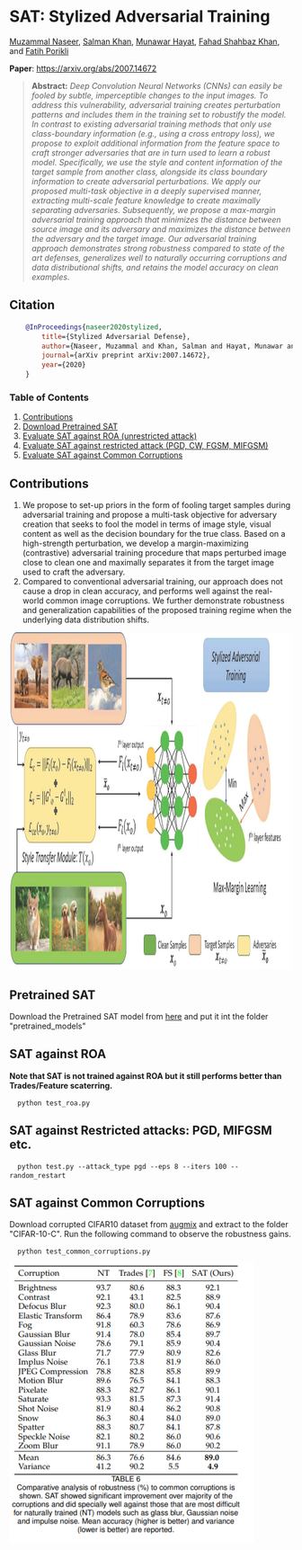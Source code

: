 # SAT: Stylized Adversarial Training

[Muzammal Naseer](https://scholar.google.ch/citations?user=tM9xKA8AAAAJ&hl=en), [Salman Khan](https://scholar.google.com/citations?user=M59O9lkAAAAJ&hl=en), [Munawar Hayat](https://scholar.google.ch/citations?user=Mx8MbWYAAAAJ&hl=en&oi=ao), [Fahad Shahbaz Khan](https://scholar.google.ch/citations?user=zvaeYnUAAAAJ&hl=en&oi=ao), and [Fatih Porikli](https://scholar.google.com/citations?user=VpB8NZ8AAAAJ&hl=en)

**Paper**: https://arxiv.org/abs/2007.14672

> **Abstract:** *Deep Convolution Neural Networks (CNNs) can easily be fooled by subtle, imperceptible changes to the input images. To address this vulnerability, adversarial training creates perturbation patterns and includes them in the training set to robustify the model. In contrast to existing adversarial training methods that only use class-boundary information (e.g., using a cross entropy loss), we propose to exploit additional information from the feature space to craft stronger adversaries that are in turn used to learn a robust model. Specifically, we use the style and content information of the target sample from another class, alongside its class boundary information to create adversarial perturbations. We apply our proposed multi-task objective in a deeply supervised manner, extracting multi-scale feature knowledge to create maximally separating adversaries. Subsequently, we propose a max-margin adversarial training approach that minimizes the distance between source image and its adversary and maximizes the distance between the adversary and the target image. Our adversarial training approach demonstrates strong robustness compared to state of the art defenses, generalizes well to naturally occurring corruptions and data distributional shifts, and retains the model accuracy on clean examples.*
> 

## Citation

```bibtex
    @InProceedings{naseer2020stylized,
        title={Stylized Adversarial Defense},
        author={Naseer, Muzammal and Khan, Salman and Hayat, Munawar and Khan, Fahad Shahbaz and Porikli, Fatih},
        journal={arXiv preprint arXiv:2007.14672},
        year={2020}
    }
```


### Table of Contents  
1) [Contributions](#Contributions) 
2) [Download Pretrained SAT](#Download-Pretrained-SAT)
3) [Evaluate SAT against ROA (unrestricted attack)](#Evaluate-SAT-against-ROA)
4) [Evaluate SAT against restricted attack (PGD, CW, FGSM, MIFGSM)](#Evaluate-SAT-against-restricted-attack ) 
5) [Evaluate SAT against Common Corruptions](#Evaluate-SAT-against-Common-Corruptions)

## Contributions
1. We propose to set-up priors in the form of fooling target samples during adversarial training and propose a multi-task objective for adversary creation that seeks to fool the model in terms of image style, visual content as well as the decision boundary for the true class.  Based on a high-strength perturbation, we develop a margin-maximizing (contrastive) adversarial training procedure that maps perturbed image close to clean one and maximally separates it from the target image used to craft the adversary. 
2. Compared to conventional adversarial training, our approach does not cause a drop in clean accuracy, and performs well against the real-world common image corruptions. We further demonstrate robustness and generalization capabilities of the proposed training regime when the underlying data distribution shifts.


<p align="center">
     <img src="https://github.com/Muzammal-Naseer/SAT/blob/master/assests/method_fig.jpg" width="500" height="600"> 
</p>

## Pretrained SAT

Download the Pretrained SAT model from [here](https://drive.google.com/file/d/1wbCaKW0S8aK0BC0knpnxE_A9YfYQFW91/view?usp=sharing) and put it int the folder "pretrained_models"

## SAT against ROA

**Note that SAT is not trained against ROA but it still performs better than Trades/Feature scaterring.**

```
  python test_roa.py 
```


## SAT against Restricted attacks: PGD, MIFGSM etc.
```
  python test.py --attack_type pgd --eps 8 --iters 100 --random_restart
```

## SAT against Common Corruptions
Download corrupted CIFAR10 dataset from [augmix](https://github.com/google-research/augmix) and extract to the folder "CIFAR-10-C". Run the following command to observe the robustness gains.

```
  python test_common_corruptions.py 
```
![Results](/assests/robustness_against_common_corruptions.png)
